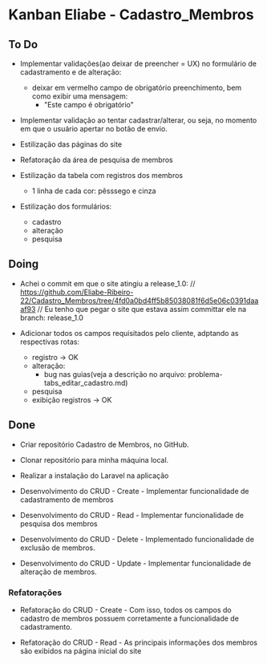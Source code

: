 # Kanban Eliabe - Cadastro_Membros

## To Do

- Implementar validações(ao deixar de preencher = UX) no formulário de cadastramento e de alteração:
  - deixar em vermelho campo de obrigatório preenchimento, bem como exibir uma mensagem:
    - "Este campo é obrigatório"

- Implementar validação ao tentar cadastrar/alterar, ou seja, no momento em que o usuário apertar no botão de envio.
- Estilização das páginas do site
- Refatoração da área de pesquisa de membros
- Estilização da tabela com registros dos membros
  - 1 linha de cada cor: pêsssego e cinza

- Estilização dos formulários:
  - cadastro
  - alteração
  - pesquisa

## Doing
- Achei o commit em que o site atingiu a release_1.0:
  //  https://github.com/Eliabe-Ribeiro-22/Cadastro_Membros/tree/4fd0a0bd4ff5b85038081f6d5e06c0391daaaf93
    //   Eu tenho que pegar o site que estava assim committar ele na branch: release_1.0

- Adicionar todos os campos requisitados pelo cliente, adptando as respectivas rotas:
  - registro -> OK
  - alteração:
    - bug nas guias(veja a descrição no arquivo: problema-tabs_editar_cadastro.md)
  - pesquisa
  - exibição registros -> OK

## Done

- Criar repositório Cadastro de Membros, no GitHub.

- Clonar repositório para minha máquina local.

- Realizar a instalação do Laravel na aplicação

- Desenvolvimento do CRUD - Create - Implementar funcionalidade de cadastramento de membros

- Desenvolvimento do CRUD - Read - Implementar funcionalidade de pesquisa dos membros

- Desenvolvimento do CRUD - Delete - Implementado funcionalidade de exclusão de membros.

- Desenvolvimento do CRUD - Update - Implementar funcionalidade de alteração de membros.

### Refatorações

- Refatoração do CRUD - Create - Com isso, todos os campos do cadastro de membros possuem corretamente a funcionalidade de cadastramento.

- Refatoração do CRUD - Read - As principais informações dos membros são exibidos na página inicial do site
